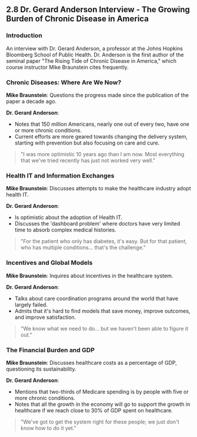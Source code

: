 ## 2.8 Dr. Gerard Anderson Interview - The Growing Burden of Chronic Disease in America

### Introduction
An interview with Dr. Gerard Anderson, a professor at the Johns Hopkins Bloomberg School of Public Health. Dr. Anderson is the first author of the seminal paper "The Rising Tide of Chronic Disease in America," which course instructor Mike Braunstein cites frequently.

### Chronic Diseases: Where Are We Now?
**Mike Braunstein**: Questions the progress made since the publication of the paper a decade ago.

**Dr. Gerard Anderson**:
- Notes that 150 million Americans, nearly one out of every two, have one or more chronic conditions.
- Current efforts are more geared towards changing the delivery system, starting with prevention but also focusing on care and cure.
  
> "I was more optimistic 10 years ago than I am now. Most everything that we've tried recently has just not worked very well."

### Health IT and Information Exchanges
**Mike Braunstein**: Discusses attempts to make the healthcare industry adopt health IT.

**Dr. Gerard Anderson**:
- Is optimistic about the adoption of Health IT.
- Discusses the 'dashboard problem' where doctors have very limited time to absorb complex medical histories.

> "For the patient who only has diabetes, it's easy. But for that patient, who has multiple conditions... that's the challenge."

### Incentives and Global Models
**Mike Braunstein**: Inquires about incentives in the healthcare system.

**Dr. Gerard Anderson**:
- Talks about care coordination programs around the world that have largely failed.
- Admits that it's hard to find models that save money, improve outcomes, and improve satisfaction.

> "We know what we need to do... but we haven't been able to figure it out."

### The Financial Burden and GDP
**Mike Braunstein**: Discusses healthcare costs as a percentage of GDP, questioning its sustainability.

**Dr. Gerard Anderson**:
- Mentions that two-thirds of Medicare spending is by people with five or more chronic conditions.
- Notes that all the growth in the economy will go to support the growth in healthcare if we reach close to 30% of GDP spent on healthcare.

> "We've got to get the system right for these people; we just don't know how to do it yet."


